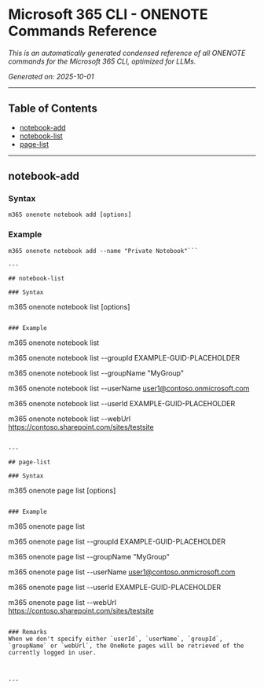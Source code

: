 <!-- DISCLAIMER: All secrets, passwords, and sensitive values in this document are examples only and not real credentials. -->
# Microsoft 365 CLI - ONENOTE Commands Reference

*This is an automatically generated condensed reference of all ONENOTE commands for the Microsoft 365 CLI, optimized for LLMs.*

*Generated on: 2025-10-01*

---

## Table of Contents

- [notebook-add](#notebook-add)
- [notebook-list](#notebook-list)
- [page-list](#page-list)

---

## notebook-add

### Syntax
```
m365 onenote notebook add [options]
```

### Example
```
m365 onenote notebook add --name "Private Notebook"```

---

## notebook-list

### Syntax
```
m365 onenote notebook list [options]
```

### Example
```
m365 onenote notebook list

m365 onenote notebook list --groupId EXAMPLE-GUID-PLACEHOLDER

m365 onenote notebook list --groupName "MyGroup"

m365 onenote notebook list --userName user1@contoso.onmicrosoft.com

m365 onenote notebook list --userId EXAMPLE-GUID-PLACEHOLDER

m365 onenote notebook list --webUrl https://contoso.sharepoint.com/sites/testsite

```

---

## page-list

### Syntax
```
m365 onenote page list [options]
```

### Example
```
m365 onenote page list

m365 onenote page list --groupId EXAMPLE-GUID-PLACEHOLDER

m365 onenote page list --groupName "MyGroup"

m365 onenote page list --userName user1@contoso.onmicrosoft.com

m365 onenote page list --userId EXAMPLE-GUID-PLACEHOLDER

m365 onenote page list --webUrl https://contoso.sharepoint.com/sites/testsite

```

### Remarks
When we don't specify either `userId`, `userName`, `groupId`, `groupName` or `webUrl`, the OneNote pages will be retrieved of the currently logged in user.



---
